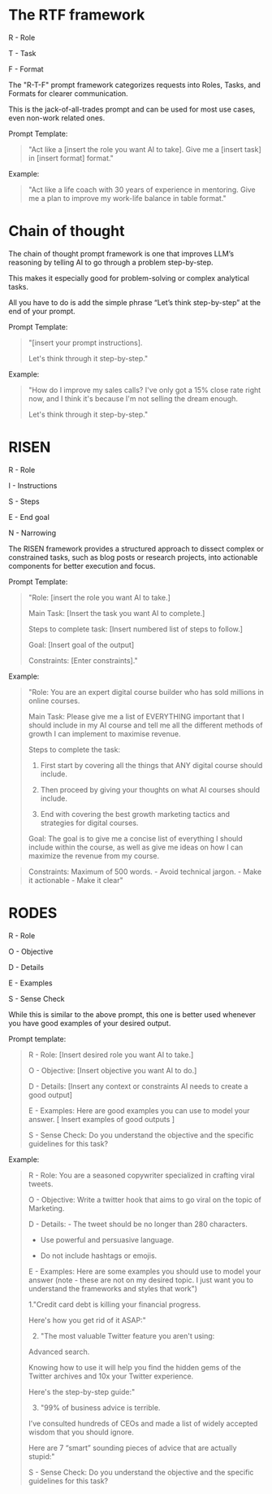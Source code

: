 # The RTF framework

R - Role

T - Task

F - Format

The "R-T-F" prompt framework categorizes requests into Roles, Tasks, and Formats for clearer communication.

This is the jack-of-all-trades prompt and can be used for most use cases, even non-work related ones.

Prompt Template:

> "Act like a [insert the role you want AI to take]. Give me a [insert task] in [insert format] format."

Example:

> "Act like a life coach with 30 years of experience in mentoring. Give me a plan to improve my work-life balance in table format."


# Chain of thought

The chain of thought prompt framework is one that improves LLM’s reasoning by telling AI to go through a problem step-by-step.

This makes it especially good for problem-solving or complex analytical tasks.

All you have to do is add the simple phrase “Let’s think step-by-step” at the end of your prompt.

Prompt Template:

> "[insert your prompt instructions].
> 
> Let's think through it step-by-step."

Example:

> "How do I improve my sales calls? I've only got a 15% close rate right now, and I think it's because I'm not selling the dream enough.
> 
> Let's think through it step-by-step."

# RISEN

R - Role

I - Instructions

S - Steps

E - End goal

N - Narrowing

The RISEN framework provides a structured approach to dissect complex or constrained tasks, such as blog posts or research projects, into actionable components for better execution and focus.

Prompt Template:

> "Role: [insert the role you want AI to take.]
> 
> Main Task: [Insert the task you want AI to complete.]
> 
> Steps to complete task: [Insert numbered list of steps to follow.]
> 
> Goal: [Insert goal of the output]
> 
> Constraints: [Enter constraints]."

Example:

> "Role: You are an expert digital course builder who has sold millions in online courses.
> 
> Main Task: Please give me a list of EVERYTHING important that I should include in my AI course and tell me all the different methods of growth I can implement to maximise revenue.
> 
> Steps to complete the task:
> 
> 1. First start by covering all the things that ANY digital course should include. 
>
> 2. Then proceed by giving your thoughts on what AI courses should include. 
>
> 3. End with covering the best growth marketing tactics and strategies for digital courses.
>
> Goal: The goal is to give me a concise list of everything I should include within the course, as well as give me ideas on how I can maximize the revenue from my course.

> Constraints: Maximum of 500 words. - Avoid technical jargon. - Make it actionable - Make it clear"

# RODES

R - Role

O - Objective

D - Details

E - Examples

S - Sense Check

While this is similar to the above prompt, this one is better used whenever you have good examples of your desired output.

Prompt template:

> R - Role: [Insert desired role you want AI to take.]
>
> O - Objective: [Insert objective you want AI to do.]
>
> D - Details: [Insert any context or constraints AI needs to create a good output]
>
> E - Examples: Here are good examples you can use to model your answer. [ Insert examples of good outputs ]
>
> S - Sense Check: Do you understand the objective and the specific guidelines for this task?

Example:

> R - Role: You are a seasoned copywriter specialized in crafting viral tweets.
> 
> O - Objective: Write a twitter hook that aims to go viral on the topic of Marketing. 
>
> D - Details: - The tweet should be no longer than 280 characters.
>
> - Use powerful and persuasive language.
>
> - Do not include hashtags or emojis.
> 
> E - Examples: Here are some examples you should use to model your answer (note - these are not on my desired topic. I just want you to understand the frameworks and styles that work")
>
> 1."Credit card debt is killing your financial progress.
>
> Here's how you get rid of it ASAP:"
>
> 2. "The most valuable Twitter feature you aren't using: 
> 
> Advanced search.
>
> Knowing how to use it will help you find the hidden gems of the Twitter archives and 10x your Twitter experience.
>
> Here's the step-by-step guide:"
>
> 3. "99% of business advice is terrible.
> 
> I’ve consulted hundreds of CEOs and made a list of widely accepted wisdom that you should ignore. 
>
> Here are 7 “smart” sounding pieces of advice that are actually stupid:"
>
> S - Sense Check: Do you understand the objective and the specific guidelines for this task?
